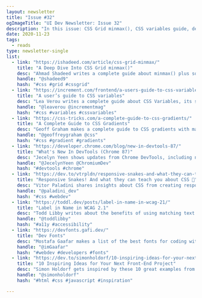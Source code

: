 ```yaml
---
layout: newsletter
title: "Issue #32"
ogImageTitle: "UI Dev Newsletter: Issue 32"
description: "In this issue: CSS Grid minmax(), CSS variables guide, dev fonts, and more."
date: 2020-11-23
tags:
  - reads
type: newsletter-single
list:
  - link: "https://ishadeed.com/article/css-grid-minmax/"
    title: "A Deep Dive Into CSS Grid minmax()"
    desc: "Ahmad Shadeed writes a complete guide about minmax() plus some real-world use-cases."
    handle: "@shadeed9"
    hash: "#css #grid #cssgrid"
  - link: "https://increment.com/frontend/a-users-guide-to-css-variables/"
    title: "A user’s guide to CSS variables"
    desc: "Lea Verou writes a complete guide about CSS Variables, its support, fallback, and more."
    handle: "@leaverou @incrementmag"
    hash: "#css #variables #cssvariables"
  - link: "https://css-tricks.com/a-complete-guide-to-css-gradients/"
    title: "A Complete Guide to CSS Gradients"
    desc: "Geoff Graham makes a complete guide to CSS gradients with many useful resources."
    handle: "@geoffreygraham @css"
    hash: "#css #gradient #gradients"
  - link: "https://developer.chrome.com/blog/new-in-devtools-87/"
    title: "What's New In DevTools (Chrome 87)"
    desc: "Jecelyn Yeen shows updates from Chrome DevTools, including new CSS Grid debugging tools."
    handle: "@JecelynYeen @ChromiumDev"
    hash: "#devtools #chrome"
  - link: "https://dev.to/vtrpldn/responsive-snakes-and-what-they-can-teach-us-about-css-1o02"
    title: "Responsive Snakes! And what they can teach you about CSS 🐍"
    desc: "Vitor Paladini shares insights about CSS from creating responsive snake, a silly webdev meme."
    handle: "@paladini_dev"
    hash: "#css #webdev"
  - link: "https://toddl.dev/posts/label-in-name-in-wcag-21/"
    title: "Label in Name in WCAG 2.1"
    desc: "Todd Libby writes about the benefits of using matching text labels with the corresponding accessible name."
    handle: "@toddlibby"
    hash: "#a11y #accessibility"
  - link: "https://devfonts.gafi.dev/"
    title: "Dev Fonts"
    desc: "Mostafa Gaafar makes a list of the best fonts for coding with live preview."
    handle: "@imGaafar"
    hash: "#webdev #developers #fonts"
  - link: "https://dev.to/simonholdorf/10-inspiring-ideas-for-your-next-front-end-project-11bh"
    title: "10 Inspiring Ideas for Your Next Front-End Project"
    desc: "Simon Holdorf gets inspired by these 10 great examples from CodePen."
    handle: "@simonholdorf"
    hash: "#html #css #javascript #inspiration"

---
```

